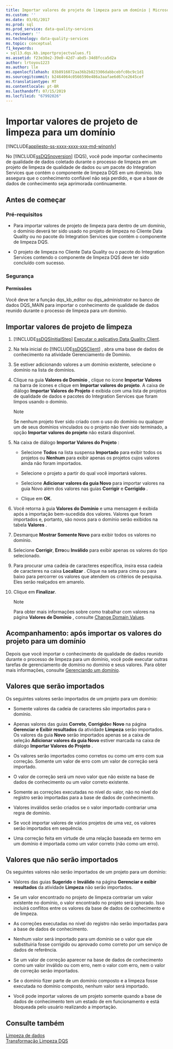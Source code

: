 ```yaml
---
title: Importar valores de projeto de limpeza para um domínio | Microsoft Docs
ms.custom: ''
ms.date: 03/01/2017
ms.prod: sql
ms.prod_service: data-quality-services
ms.reviewer: ''
ms.technology: data-quality-services
ms.topic: conceptual
f1_keywords:
- sql13.dqs.kb.importprojectvalues.f1
ms.assetid: f23e38e2-39e0-42d7-abd5-34d8fcca5d2a
author: lrtoyou1223
ms.author: lle
ms.openlocfilehash: 83b8916072aa36b2b823306dabbcebfc0bc9c1d1
ms.sourcegitcommit: b2464064c0566590e486a3aafae6d67ce2645cef
ms.translationtype: MT
ms.contentlocale: pt-BR
ms.lasthandoff: 07/15/2019
ms.locfileid: "67992026"
---
```

# <a name="import-cleansing-project-values-into-a-domain"></a>Importar valores de projeto de limpeza para um domínio

[!INCLUDE[appliesto-ss-xxxx-xxxx-xxx-md-winonly](../includes/appliesto-ss-xxxx-xxxx-xxx-md-winonly.md)]

  No [!INCLUDE[ssDQSnoversion](../includes/ssdqsnoversion-md.md)] (DQS), você pode importar conhecimento de qualidade de dados coletado durante o processo de limpeza em um projeto de limpeza de qualidade de dados ou um pacote do Integration Services que contém o componente de limpeza DQS em um domínio. Isto assegura que o conhecimento confiável não seja perdido, e que a base de dados de conhecimento seja aprimorada continuamente.  
  
##  <a name="BeforeYouBegin"></a> Antes de começar  
  
###  <a name="Prerequisites"></a> Pré-requisitos  
  
-   Para importar valores de projeto de limpeza para dentro de um domínio, o domínio deverá ter sido usado no projeto de limpeza no Cliente Data Quality ou no pacote do Integration Services que contém o componente de limpeza DQS.  
  
-   O projeto de limpeza no Cliente Data Quality ou o pacote do Integration Services contendo o componente de limpeza DQS deve ter sido concluído com sucesso.  
  
###  <a name="Security"></a> Segurança  
  
####  <a name="Permissions"></a> Permissões  
 Você deve ter a função dqs_kb_editor ou dqs_administrator no banco de dados DQS_MAIN para importar o conhecimento de qualidade de dados reunido durante o processo de limpeza para um domínio.  
  
##  <a name="Import"></a> Importar valores de projeto de limpeza  
  
1.  [!INCLUDE[ssDQSInitialStep](../includes/ssdqsinitialstep-md.md)] [Executar o aplicativo Data Quality Client](../data-quality-services/run-the-data-quality-client-application.md).  
  
2.  Na tela inicial do [!INCLUDE[ssDQSClient](../includes/ssdqsclient-md.md)] , abra uma base de dados de conhecimento na atividade Gerenciamento de Domínio.  
  
3.  Se estiver adicionando valores a um domínio existente, selecione o domínio na lista de domínios.  
  
4.  Clique na guia **Valores de Domínio** , clique no ícone **Importar Valores** na barra de ícones e clique em **Importar valores do projeto**. A caixa de diálogo **Importar Valores do Projeto** é exibida com uma lista de projetos de qualidade de dados e pacotes do Integration Services que foram limpos usando o domínio.  
  
    > [!NOTE]  
    >  Se nenhum projeto tiver sido criado com o uso do domínio ou qualquer um de seus domínios vinculados ou o projeto não tiver sido terminado, a opção **Importar valores do projeto** não estará disponível.  
  
5.  Na caixa de diálogo **Importar Valores do Projeto** :  
  
    -   Selecione **Todos** na lista suspensa **Importado** para exibir todos os projetos ou **Nenhum** para exibir apenas os projetos cujos valores ainda não foram importados.  
  
    -   Selecione o projeto a partir do qual você importará valores.  
  
    -   Selecione **Adicionar valores da guia Novo** para importar valores na guia Novo além dos valores nas guias **Corrigir** e **Corrigido** .  
  
    -   Clique em **OK**.  
  
6.  Você retorna à guia **Valores do Domínio** e uma mensagem é exibida após a importação bem-sucedida dos valores. Valores que foram importados e, portanto, são novos para o domínio serão exibidos na tabela **Valores** .  
  
7.  Desmarque **Mostrar Somente Novo** para exibir todos os valores no domínio.  
  
8.  Selecione **Corrigir**, **Erro**ou **Inválido** para exibir apenas os valores do tipo selecionado.  
  
9. Para procurar uma cadeia de caracteres específica, insira essa cadeia de caracteres na caixa **Localizar** . Clique na seta para cima ou para baixo para percorrer os valores que atendem os critérios de pesquisa. Eles serão realçados em amarelo.  
  
10. Clique em **Finalizar**.  
  
    > [!NOTE]  
    >  Para obter mais informações sobre como trabalhar com valores na página **Valores de Domínio** , consulte [Change Domain Values](../data-quality-services/change-domain-values.md).  
  
##  <a name="FollowUp"></a> Acompanhamento: após importar os valores do projeto para um domínio  
 Depois que você importar o conhecimento de qualidade de dados reunido durante o processo de limpeza para um domínio, você pode executar outras tarefas de gerenciamento de domínio no domínio e seus valores. Para obter mais informações, consulte [Gerenciando um domínio](../data-quality-services/managing-a-domain.md).  
  
##  <a name="Values"></a> Valores que serão importados  
 Os seguintes valores serão importados de um projeto para um domínio:  
  
-   Somente valores da cadeia de caracteres são importados para o domínio.  
  
-   Apenas valores das guias **Correto**, **Corrigido**e **Novo** na página **Gerenciar e Exibir resultados** da atividade **Limpeza** serão importados. Os valores da guia **Novo** serão importados apenas se a caixa de seleção **Adicionar valores da guia Novo** estiver marcada na caixa de diálogo **Importar Valores do Projeto** .  
  
-   Os valores serão importados como corretos ou como um erro com sua correção. Somente um valor de erro com um valor de correção será importado.  
  
-   O valor de correção será um novo valor que não existe na base de dados de conhecimento ou um valor correto existente.  
  
-   Somente as correções executadas no nível do valor, não no nível do registro serão importadas para a base de dados de conhecimento.  
  
-   Valores inválidos serão criados se o valor importado contrariar uma regra de domínio.  
  
-   Se você importar valores de vários projetos de uma vez, os valores serão importados em sequência.  
  
-   Uma correção feita em virtude de uma relação baseada em termo em um domínio é importada como um valor correto (não como um erro).  
  
##  <a name="ValuesNot"></a> Valores que não serão importados  
 Os seguintes valores não serão importados de um projeto para um domínio:  
  
-   Valores das guias **Sugerido** e **Inválido** na página **Gerenciar e exibir resultados** da atividade **Limpeza** não serão importados.  
  
-   Se um valor encontrado no projeto de limpeza contrariar um valor existente no domínio, o valor encontrado no projeto será ignorado. Isso incluirá conflitos entre os valores da base de dados de conhecimento e de limpeza.  
  
-   As correções executadas no nível do registro não serão importadas para a base de dados de conhecimento.  
  
-   Nenhum valor será importado para um domínio se o valor que ele substituiria fosse corrigido ou aprovado como correto por um serviço de dados de referência.  
  
-   Se um valor de correção aparecer na base de dados de conhecimento como um valor inválido ou com erro, nem o valor com erro, nem o valor de correção serão importados.  
  
-   Se o domínio fizer parte de um domínio composto e a limpeza fosse executada no domínio composto, nenhum valor será importado.  
  
-   Você pode importar valores de um projeto somente quando a base de dados de conhecimento tem um estado de em funcionamento e está bloqueada pelo usuário realizando a importação.  
  
## <a name="see-also"></a>Consulte também  
 [Limpeza de dados](../data-quality-services/data-cleansing.md)   
 [Transformação Limpeza DQS](../integration-services/data-flow/transformations/dqs-cleansing-transformation.md)  
  
  
